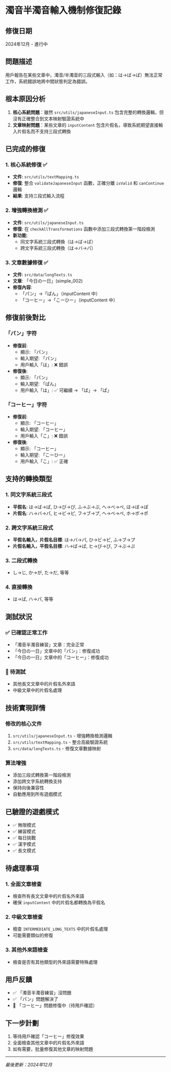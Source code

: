 # 濁音半濁音輸入機制修復記錄

## 修復日期
2024年12月 - 進行中

## 問題描述
用戶報告在某些文章中，濁音/半濁音的三段式輸入（如：は→ば→ぱ）無法正常工作，系統錯誤地將中間狀態判定為錯誤。

## 根本原因分析
1. **核心系統問題**：雖然 `src/utils/japaneseInput.ts` 包含完整的轉換邏輯，但沒有正確整合到文本映射驗證系統中
2. **文章映射問題**：某些文章的 `inputContent` 包含片假名，導致系統期望直接輸入片假名而不支持三段式轉換

## 已完成的修復

### 1. 核心系統修復 ✅
- **文件**: `src/utils/textMapping.ts`
- **修復**: 整合 `validateJapaneseInput` 函數，正確分離 `isValid` 和 `canContinue` 邏輯
- **結果**: 支持三段式輸入流程

### 2. 增強轉換檢測 ✅
- **文件**: `src/utils/japaneseInput.ts`
- **修復**: 在 `checkAllTransformations` 函數中添加三段式轉換第一階段檢測
- **新功能**: 
  - 同文字系統三段式轉換（は→ば→ぱ）
  - 跨文字系統三段式轉換（は→バ→パ）

### 3. 文章數據修復 ✅
- **文件**: `src/data/longTexts.ts`
- **文章**: 「今日の一日」(simple_002)
- **修復內容**:
  - 「パン」→「ぱん」（inputContent 中）
  - 「コーヒー」→「こーひー」（inputContent 中）

## 修復前後對比

### 「パン」字符
- **修復前**:
  - 顯示: 「パン」
  - 輸入期望: 「パン」
  - 用戶輸入「は」: ❌ 錯誤
- **修復後**:
  - 顯示: 「パン」
  - 輸入期望: 「ぱん」
  - 用戶輸入「は」: ✅ 可繼續 → 「ば」→ 「ぱ」

### 「コーヒー」字符
- **修復前**:
  - 顯示: 「コーヒー」
  - 輸入期望: 「コーヒー」
  - 用戶輸入「こ」: ❌ 錯誤
- **修復後**:
  - 顯示: 「コーヒー」
  - 輸入期望: 「こーひー」
  - 用戶輸入「こ」: ✅ 正確

## 支持的轉換類型

### 1. 同文字系統三段式
- **平假名**: は→ば→ぱ, ひ→び→ぴ, ふ→ぶ→ぷ, へ→べ→ぺ, ほ→ぼ→ぽ
- **片假名**: ハ→バ→パ, ヒ→ビ→ピ, フ→ブ→プ, ヘ→ベ→ペ, ホ→ボ→ポ

### 2. 跨文字系統三段式
- **平假名輸入，片假名目標**: は→バ→パ, ひ→ビ→ピ, ふ→ブ→プ
- **片假名輸入，平假名目標**: ハ→ば→ぱ, ヒ→び→ぴ, フ→ぶ→ぷ

### 3. 二段式轉換
- し→じ, か→が, た→だ, 等等

### 4. 直接轉換
- は→ぱ, ハ→パ, 等等

## 測試狀況

### ✅ 已確認正常工作
- 「濁音半濁音練習」文章：完全正常
- 「今日の一日」文章中的「パン」：修復成功
- 「今日の一日」文章中的「コーヒー」：修復成功

### 🔄 待測試
- 其他長文文章中的片假名外來語
- 中級文章中的片假名處理

## 技術實現詳情

### 修改的核心文件
1. `src/utils/japaneseInput.ts` - 增強轉換檢測邏輯
2. `src/utils/textMapping.ts` - 整合高級驗證系統
3. `src/data/longTexts.ts` - 修復文章數據映射

### 算法增強
- 添加三段式轉換第一階段檢測
- 添加跨文字系統轉換支持
- 保持向後兼容性
- 自動應用到所有遊戲模式

## 已驗證的遊戲模式
- ✅ 無限模式
- ✅ 練習模式  
- ✅ 每日挑戰
- ✅ 漢字模式
- ✅ 長文模式

## 待處理事項

### 1. 全面文章檢查
- 檢查所有長文文章中的片假名外來語
- 確保 `inputContent` 中的片假名都轉換為平假名

### 2. 中級文章檢查
- 檢查 `INTERMEDIATE_LONG_TEXTS` 中的片假名處理
- 可能需要類似的修復

### 3. 其他外來語檢查
- 檢查是否有其他類型的外來語需要特殊處理

## 用戶反饋
- ✅ 「濁音半濁音練習」沒問題
- ✅ 「パン」問題解決了
- 🔄 「コーヒー」問題修復中（待用戶確認）

## 下一步計劃
1. 等待用戶確認「コーヒー」修復效果
2. 全面檢查其他文章中的片假名外來語
3. 如有需要，批量修復其他文章的映射問題

---
*最後更新：2024年12月* 